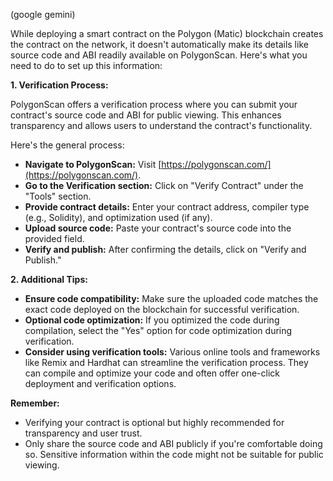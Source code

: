
(google gemini)

While deploying a smart contract on the Polygon (Matic) blockchain creates the contract on the network, it doesn't automatically make its details like source code and ABI readily available on PolygonScan. Here's what you need to do to set up this information:

**1. Verification Process:**

PolygonScan offers a verification process where you can submit your contract's source code and ABI for public viewing. This enhances transparency and allows users to understand the contract's functionality.

Here's the general process:

* **Navigate to PolygonScan:** Visit [https://polygonscan.com/](https://polygonscan.com/).
* **Go to the Verification section:** Click on "Verify Contract" under the "Tools" section.
* **Provide contract details:** Enter your contract address, compiler type (e.g., Solidity), and optimization used (if any).
* **Upload source code:** Paste your contract's source code into the provided field.
* **Verify and publish:** After confirming the details, click on "Verify and Publish."

**2. Additional Tips:**

* **Ensure code compatibility:** Make sure the uploaded code matches the exact code deployed on the blockchain for successful verification.
* **Optional code optimization:** If you optimized the code during compilation, select the "Yes" option for code optimization during verification.
* **Consider using verification tools:** Various online tools and frameworks like Remix and Hardhat can streamline the verification process. They can compile and optimize your code and often offer one-click deployment and verification options.

**Remember:** 

* Verifying your contract is optional but highly recommended for transparency and user trust.
* Only share the source code and ABI publicly if you're comfortable doing so. Sensitive information within the code might not be suitable for public viewing.
